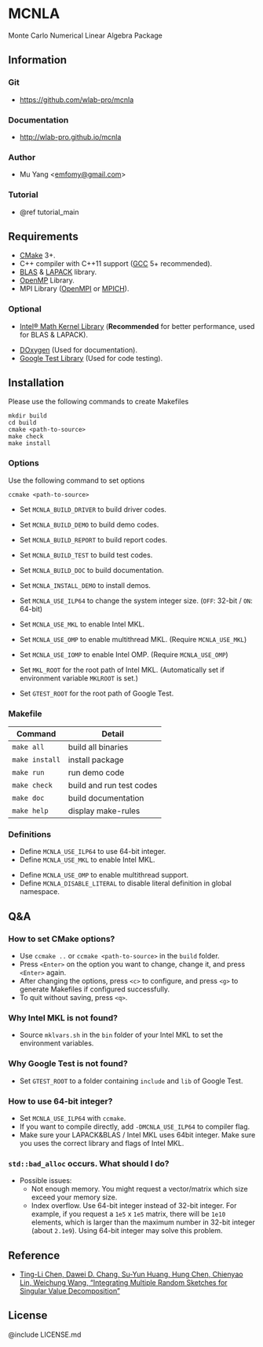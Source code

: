 # MCNLA
Monte Carlo Numerical Linear Algebra Package

## Information

### Git
* https://github.com/wlab-pro/mcnla

### Documentation
* http://wlab-pro.github.io/mcnla

### Author
* Mu Yang <<emfomy@gmail.com>>

### Tutorial
* @ref tutorial_main

## Requirements
* [CMake](https://cmake.org) 3+.
* C++ compiler with C++11 support ([GCC](https://gcc.gnu.org) 5+ recommended).
* [BLAS](http://www.netlib.org/blas) & [LAPACK](http://www.netlib.org/lapack) library.
* [OpenMP](http://openmp.org) Library.
* MPI Library ([OpenMPI](https://www.open-mpi.org) or [MPICH](http://www.mpich.org)).

### Optional
* [Intel&reg; Math Kernel Library](https://software.intel.com/en-us/intel-mkl) (**Recommended** for better performance, used for BLAS & LAPACK).
<!-- * [MAGMA](http://icl.cs.utk.edu/magma/) 2+ (Used for BLAS & LAPACK with GPU support). -->
* [DOxygen](http://www.stack.nl/~dimitri/doxygen/) (Used for documentation).
* [Google Test Library](https://github.com/google/googletest) (Used for code testing).

## Installation

Please use the following commands to create Makefiles

```
mkdir build
cd build
cmake <path-to-source>
make check
make install
```

### Options

Use the following command to set options

```
ccmake <path-to-source>
```

* Set `MCNLA_BUILD_DRIVER` to build driver codes.
* Set `MCNLA_BUILD_DEMO`   to build demo codes.
* Set `MCNLA_BUILD_REPORT` to build report codes.
* Set `MCNLA_BUILD_TEST`   to build test codes.
* Set `MCNLA_BUILD_DOC`    to build documentation.

* Set `MCNLA_INSTALL_DEMO` to install demos.

* Set `MCNLA_USE_ILP64`    to change the system integer size. (`OFF`: 32-bit / `ON`: 64-bit)
* Set `MCNLA_USE_MKL`      to enable Intel MKL.
<!-- * Set `MCNLA_USE_GPU`      to enable GPU support. -->
* Set `MCNLA_USE_OMP`      to enable multithread MKL. (Require `MCNLA_USE_MKL`)
* Set `MCNLA_USE_IOMP`     to enable Intel OMP.       (Require `MCNLA_USE_OMP`)

* Set `MKL_ROOT`   for the root path of Intel MKL. (Automatically set if environment variable `MKLROOT` is set.)
* Set `GTEST_ROOT` for the root path of Google Test.

### Makefile

| Command        | Detail                   |
|----------------|--------------------------|
| `make all`     | build all binaries       |
| `make install` | install package          |
| `make run`     | run demo code            |
| `make check`   | build and run test codes |
| `make doc`     | build documentation      |
| `make help`    | display make-rules       |

### Definitions

* Define `MCNLA_USE_ILP64`        to use 64-bit integer.
* Define `MCNLA_USE_MKL`          to enable Intel MKL.
<!-- * Define `MCNLA_USE_GPU`          to enable GPU support. -->
* Define `MCNLA_USE_OMP`          to enable multithread support.
* Define `MCNLA_DISABLE_LITERAL`  to disable literal definition in global namespace.

## Q&amp;A

### How to set CMake options?

* Use `ccmake ..` or `ccmake <path-to-source>` in the `build` folder.
* Press `<Enter>` on the option you want to change, change it, and press `<Enter>` again.
* After changing the options, press `<c>` to configure, and press `<g>` to generate Makefiles if configured successfully.
* To quit without saving, press `<q>`.

### Why Intel MKL is not found?

* Source `mklvars.sh` in the `bin` folder of your Intel MKL to set the environment variables.

### Why Google Test is not found?

* Set `GTEST_ROOT` to a folder containing `include` and `lib` of Google Test.

### How to use 64-bit integer?

* Set `MCNLA_USE_ILP64` with `ccmake`.
* If you want to compile directly, add `-DMCNLA_USE_ILP64` to compiler flag.
* Make sure your LAPACK&amp;BLAS / Intel MKL uses 64bit integer. Make sure you uses the correct library and flags of Intel MKL.

### `std::bad_alloc` occurs. What should I do?

* Possible issues:
	- Not enough memory. You might request a vector/matrix which size exceed your memory size.
	- Index overflow. Use 64-bit integer instead of 32-bit integer. For example, if you request a `1e5` x `1e5` matrix, there will be `1e10` elements, which is larger than the maximum number in 32-bit integer (about `2.1e9`). Using 64-bit integer may solve this problem.

## Reference
* [Ting-Li Chen, Dawei D. Chang, Su-Yun Huang, Hung Chen, Chienyao Lin, Weichung Wang, “Integrating Multiple Random Sketches for Singular Value Decomposition”](https://arxiv.org/abs/1608.08285)

## License
@include LICENSE.md
